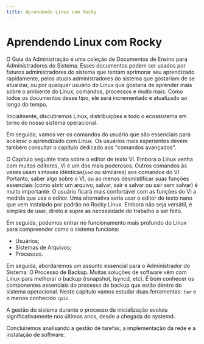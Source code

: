 ```yaml
---
title: Aprendendo Linux com Rocky
---
```


# Aprendendo Linux com Rocky

O Guia da Administração é uma coleção de Documentos de Ensino para Administradores do Sistema. Esses documentos podem ser usados por futuros administradores do sistema que tentam aprimorar seu aprendizado rapidamente, pelos atuais administradores do sistema que gostariam de se atualizar, ou por qualquer usuário do Linux que gostaria de aprender mais sobre o ambiente do Linux, comandos, processos e muito mais. Como todos os documentos desse tipo, ele será incrementado e atualizado ao longo do tempo.

Inicialmente, discutiremos Linux, distribuições e todo o ecossistema em torno do nosso sistema operacional.

Em seguida, vamos ver os comandos do usuário que são essenciais para acelerar o aprendizado com Linux. Os usuários mais experientes devem também consultar o capítulo dedicado aos "comandos avançados".

O Capítulo seguinte trata sobre o editor de texto VI. Embora o Linux venha com muitos editores, VI é um dos mais poderosos. Outros comandos às vezes usam sintaxes idênticas(`sed` ou similares) aos comandos do VI . Portanto, saber algo sobre o VI, ou ao menos desmistificar suas funções essenciais (como abrir um arquivo, salvar, sair e salvar ou sair sem salvar) é muito importante. O usuário ficará mais confortável com as funções do VI a medida que usa o editor. Uma alternativa seria usar o editor de texto nano que vem instalado por padrão no Rocky Linux. Embora não seja versátil, é simples de usar, direto e supre as necessidade do trabalho a ser feito.

Em seguida, podemos entrar no funcionamento mais profundo do Linux para compreender como o sistema funciona:

* Usuários;
* Sistemas de Arquivos;
* Processos.

Em seguida, abordaremos um assunto essencial para o Administrador do Sistema: O Processo de Backup. Muitas soluções de software vêm com Linux para melhorar o backup (rsnapshot, lsyncd, etc). É bom conhecer os componentes essenciais do processo de backup que estão dentro do sistema operacional. Neste capítulo vamos estudar duas ferramentas: `tar` e o menos conhecido `cpio`.

A gestão do sistema durante o processo de inicialização evoluiu significativamente nos últimos anos, desde a chegada do systemd.


Concluiremos analisando a gestão de tarefas, a implementação da rede e a instalação de software.

